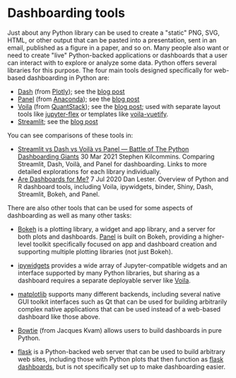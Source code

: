 # Dashboarding tools

Just about any Python library can be used to create a "static" PNG, SVG, HTML, or other output that can be pasted into a presentation, sent in an email, published as a figure in a paper, and so on.  Many people also want or need to create "live" Python-backed applications or dashboards that a user can interact with to explore or analyze some data. Python offers several libraries for this purpose. The four main tools designed specifically for web-based dashboarding in Python are:

- [Dash](https://plot.ly/products/dash) (from [Plotly](https://plot.ly)); see the [blog post](https://medium.com/@plotlygraphs/introducing-dash-5ecf7191b503)
- [Panel](https://panel.pyviz.org) (from [Anaconda](http://anaconda.com)); see the [blog post](https://medium.com/@philipp.jfr/panel-announcement-2107c2b15f52)
- [Voila](https://github.com/QuantStack/voila) (from [QuantStack](http://quantstack.net)); see the [blog post](https://blog.jupyter.org/and-voil%C3%A0-f6a2c08a4a93); used with separate layout tools like 
[jupyter-flex](https://github.com/danielfrg/jupyter-flex) or templates like [voila-vuetify](https://github.com/voila-dashboards/voila-vuetify).
- [Streamlit](https://www.streamlit.io); see the [blog post](https://towardsdatascience.com/coding-ml-tools-like-you-code-ml-models-ddba3357eace)

You can see comparisons of these tools in:
- [Streamlit vs Dash vs Voilà vs Panel — Battle of The Python Dashboarding Giants](https://medium.datadriveninvestor.com/streamlit-vs-dash-vs-voil%C3%A0-vs-panel-battle-of-the-python-dashboarding-giants-177c40b9ea57)
  30 Mar 2021 Stephen Kilcommins. Comparing Streamlit, Dash, Voilà, and Panel for dashboarding. Links to more detailed explorations for each library individually.
- [Are Dashboards for Me?](https://towardsdatascience.com/are-dashboards-for-me-7f66502986b1)
  7 Jul 2020 Dan Lester. Overview of Python and R dashboard tools, including Voila, ipywidgets, binder, Shiny, Dash, Streamlit, Bokeh, and Panel.

There are also other tools that can be used for some aspects of dashboarding as well as many other tasks:

- [Bokeh](http://bokeh.org) is a plotting library, a widget and app library, and a server for both plots and dashboards. [Panel](https://panel.pyviz.org) is built on Bokeh, providing a higher-level toolkit specifically focused on app and dashboard creation and supporting multiple plotting libraries (not just Bokeh).

- [ipywidgets](https://ipywidgets.readthedocs.io) provides a wide array of Jupyter-compatible widgets and an interface supported by many Python libraries, but sharing as a dashboard requires a separate deployable server like [Voila](https://github.com/QuantStack/voila).

- [matplotlib](http://matplotlib.org) supports many different backends, including several native GUI toolkit interfaces such as Qt that can be used for building arbitrarily complex native applications that can be used instead of a web-based dashboard like those above.

- [Bowtie](https://github.com/jwkvam/bowtie) (from Jacques Kvam) allows users to build dashboards in pure Python.

- [flask](http://flask.pocoo.org/) is a Python-backed web server that can be used to build arbitrary web sites, including those with Python plots that then function as [flask dashboards](https://pusher.com/tutorials/live-dashboard-python), but is not specifically set up to make dashboarding easier.
